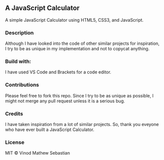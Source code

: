 ## A JavaScript Calculator
A simple JavaScript Calculator using HTML5, CSS3, and JavaScript.
### Description
Although I have looked into the code of other similar projects for inspiration, I try to be as unique in my implementation and not to copycat anything.
### Build with:
I have used VS Code and Brackets for a code editor.
### Contributions
Please feel free to fork this repo. Since I try to be as unique as possible, I might not merge any pull request unless it is a serious bug.
### Credits
I have taken inspiration from a lot of similar projects. So, thank you eveyone who have ever built a JavaScript Calculator.
### License
MIT &copy; Vinod Mathew Sebastian

